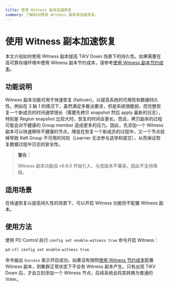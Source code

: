 ```yaml
---
title: 使用 Witness 副本加速恢复
summary: 了解如何使用 Witness 副本来加速恢复。
---
```


# 使用 Witness 副本加速恢复

本文介绍如何使用 Witness 副本提高 TiKV Down 场景下的持久性。如果需要在高可靠存储环境中使用 Witness 副本节约成本，请参考[使用 Witness 副本节约成本](/use-witness-to-save-costs.md)。

## 功能说明

Witness 副本功能可用于快速恢复 (failover)，以提高系统的可用性和数据持久性。例如在 3 缺 1 的情况下，虽然满足多数派要求，但是系统很脆弱，而完整恢复一个新成员的时间通常很长（需要先拷贝 snapshot 然后 apply 最新的日志），特别是 Region snapshot 比较大时，恢复的时间会更长。而且，拷贝副本的过程可能会对不健康的 Group member 造成更多的压力。因此，先添加一个 Witness 副本可以快速移除不健康的节点，降低在恢复一个新成员的过程中，又一个节点挂掉导致 Raft Group 不可用的风险（Learner 无法参与选举和提交），从而保证恢复数据过程中日志的安全性。

> **警告：**
>
> Witness 副本功能自 v6.6.0 开始引入，与低版本不兼容，因此不支持降级。

## 适用场景

在快速恢复以提高持久性的场景下，可以开启 Witness 功能但不配置 Witness 副本。

## 使用方法

使用 PD Control 执行 `config set enable-witness true` 命令开启 Witness：

```bash
pd-ctl config set enable-witness true
```

命令输出 `Success` 表示开启成功。如果没有按照[使用 Witness 节约成本](/use-witness-to-save-costs.md)配置 Witness 副本，则集群正常状态下不会有 Witness 副本产生。只有出现 TiKV Down 后，才会立刻添加一个 Witness 节点，后续系统会将其转换为普通的 Voter。
